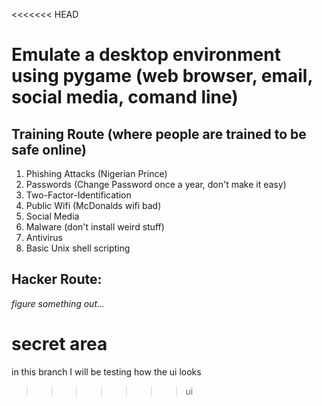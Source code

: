 <<<<<<< HEAD
# Emulate a desktop environment using pygame (web browser, email, social media, comand line)

## Training Route (where people are trained to be safe online)
1. Phishing Attacks (Nigerian Prince)
2. Passwords (Change Password once a year, don't make it easy)
3. Two-Factor-Identification
4. Public Wifi (McDonalds wifi bad)
5. Social Media
6. Malware (don't install weird stuff)
7. Antivirus
8. Basic Unix shell scripting

## Hacker Route:

*figure something out...* 













secret area
=======
in this branch I will be testing how the ui looks
>>>>>>> ui
